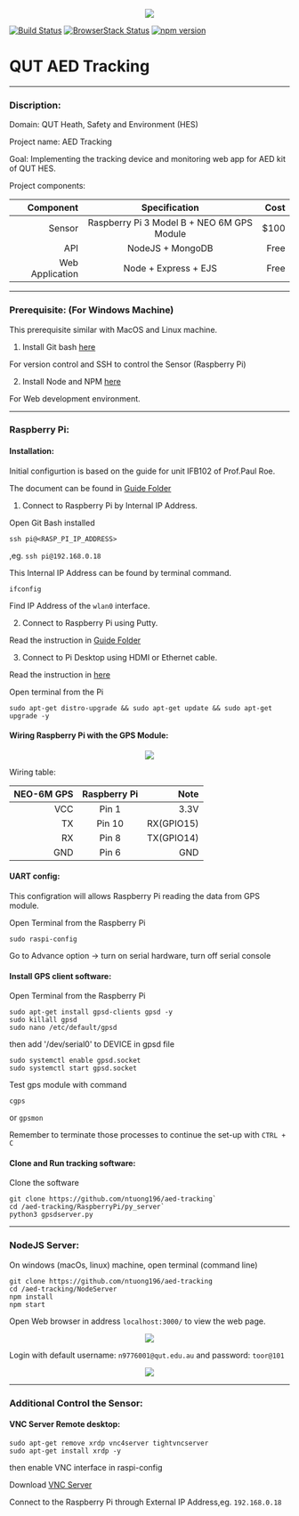 <p align="center">
  <img src="https://github.com/ntuong196/AED-Tracking/raw/master/NodeServer/public/images/logo.png">
  
  [![Build Status](https://travis-ci.org/angular/angular.svg?branch=master)](https://travis-ci.org/angular/angular)
  [![BrowserStack Status](https://www.browserstack.com/automate/badge.svg?badge_key=LzF3RzBVVGt6VWE2S0hHaC9uYllOZz09LS1BVjNTclBKV0x4eVRlcjA4QVY1M0N3PT0=--eb4ce8c8dc2c1c5b2b5352d473ee12a73ac20e06)](https://www.browserstack.com/automate/public-build/LzF3RzBVVGt6VWE2S0hHaC9uYllOZz09LS1BVjNTclBKV0x4eVRlcjA4QVY1M0N3PT0=--eb4ce8c8dc2c1c5b2b5352d473ee12a73ac20e06)
  [![npm version](https://badge.fury.io/js/%40angular%2Fcore.svg)](https://www.npmjs.com/@angular/core)
</p>



# QUT AED Tracking
---
### Discription:

Domain: QUT Heath, Safety and Environment (HES)

Project name: AED Tracking

Goal: Implementing the tracking device and monitoring web app for AED kit of QUT HES. 

Project components:

| Component       | Specification                              | Cost  |
| ---------------:|:------------------------------------------:| -----:|
| Sensor          | Raspberry Pi 3 Model B + NEO 6M GPS Module |  $100 |
| API             | NodeJS + MongoDB                           |  Free |
| Web Application | Node + Express + EJS                       |  Free |

---
### Prerequisite: (For Windows Machine)
This prerequisite similar with MacOS and Linux machine.

1) Install Git bash [here](https://nodejs.org/en/download/current/)

For version control and SSH to control the Sensor (Raspberry Pi)

2) Install Node and NPM [here](https://nodejs.org/en/download/current/)

For Web development environment.

---
### Raspberry Pi: 

#### Installation:

Initial configurtion is based on the guide for unit IFB102 of Prof.Paul Roe.

The document can be found in [Guide Folder](https://github.com/ntuong196/aed-tracking/Guide)

1) Connect to Raspberry Pi by Internal IP Address.

Open Git Bash installed

`ssh pi@<RASP_PI_IP_ADDRESS>`

,eg. `ssh pi@192.168.0.18`

This Internal IP Address can be found by terminal command.

`ifconfig`

Find IP Address of the `wlan0` interface.

2) Connect to Raspberry Pi using Putty.

Read the instruction in [Guide Folder](https://github.com/ntuong196/aed-tracking/Guide)

3) Connect to Pi Desktop using HDMI or Ethernet cable.

Read the instruction in [here](https://www.instructables.com/id/How-to-connect-raspberry-pi-to-laptop-display/)

Open terminal from the Pi

`sudo apt-get distro-upgrade && sudo apt-get update && sudo apt-get upgrade -y`

#### Wiring Raspberry Pi with the GPS Module:

<p align="center">
  <img src="https://github.com/ntuong196/AED-Tracking/raw/master/Screenshots/wiring.png">
</p>

Wiring table:

| NEO-6M GPS       | Raspberry Pi       | Note        |
| ----------------:|:------------------:| -----------:|
| VCC              | Pin 1              |  3.3V       |
| TX               | Pin 10             |  RX(GPIO15) |
| RX               | Pin 8              |  TX(GPIO14) |
| GND              | Pin 6              |  GND        |

#### UART config:

This configration will allows Raspberry Pi reading the data from GPS module. 

Open Terminal from the Raspberry Pi

`sudo raspi-config`

Go to Advance option -> turn on serial hardware, turn off serial console 

#### Install GPS client software:

Open Terminal from the Raspberry Pi

```
sudo apt-get install gpsd-clients gpsd -y
sudo killall gpsd
sudo nano /etc/default/gpsd
```

then add '/dev/serial0' to DEVICE in gpsd file

```
sudo systemctl enable gpsd.socket
sudo systemctl start gpsd.socket
```

Test gps module with command 

`cgps` 

or `gpsmon`

Remember to terminate those processes to continue the set-up with `CTRL + C`

#### Clone and Run tracking software:

Clone the software 

```
git clone https://github.com/ntuong196/aed-tracking`
cd /aed-tracking/RaspberryPi/py_server`
python3 gpsdserver.py
```

---
### NodeJS Server:

On windows (macOs, linux) machine, open terminal (command line)

```
git clone https://github.com/ntuong196/aed-tracking
cd /aed-tracking/NodeServer
npm install
npm start
```

Open Web browser in address `localhost:3000/` to view the web page.

<p align="center">
  <img src="https://github.com/ntuong196/AED-Tracking/raw/master/Screenshots/wiring.png">
</p>

Login with default username: `n9776001@qut.edu.au` and password: `toor@101`

<p align="center">
  <img src="https://github.com/ntuong196/AED-Tracking/raw/master/Screenshots/campus_view.png">
</p>

---
### Additional Control the Sensor:

#### VNC Server Remote desktop:
```
sudo apt-get remove xrdp vnc4server tightvncserver
sudo apt-get install xrdp -y
```
then enable VNC interface in raspi-config

Download [VNC Server](https://www.realvnc.com/en/connect/download/vnc/)

Connect to the Raspberry Pi through External IP Address,eg. `192.168.0.18`
